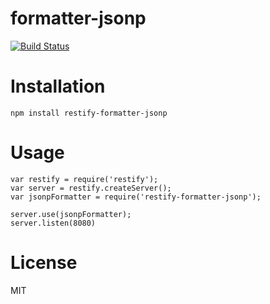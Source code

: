 formatter-jsonp
===============
[![Build Status](https://travis-ci.org/restify/formatter-jsonp.svg?branch=refactor/mochaopts)](https://travis-ci.org/restify/formatter-jsonp)

Installation
============

`npm install restify-formatter-jsonp`

Usage
=======

```
var restify = require('restify');
var server = restify.createServer();
var jsonpFormatter = require('restify-formatter-jsonp');

server.use(jsonpFormatter);
server.listen(8080)
```

License
=======

MIT
